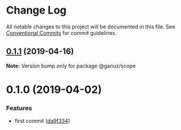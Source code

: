 # Change Log

All notable changes to this project will be documented in this file.
See [Conventional Commits](https://conventionalcommits.org) for commit guidelines.

## [0.1.1](https://github.com/yisraelx/ganuz/compare/v0.1.0...v0.1.1) (2019-04-16)

**Note:** Version bump only for package @ganuz/scope





# 0.1.0 (2019-04-02)


### Features

* first commit ([da9f334](https://github.com/yisraelx/ganuz/commit/da9f334))
